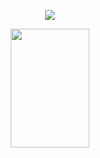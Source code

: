 <p align="center">
 <img src= "https://komarev.com/ghpvc/?username=eoFlashh&color=gray">
</p>
<p align="center">
 <img src="https://github-readme-stats.vercel.app/api/top-langs/?username=eoFlashh&langs_count=10&title_color=0891b2&text_color=ffffff&icon_color=0891b2&bg_color=1c1917&hide_border=true&locale=en&custom_title=Most%20%Used&layout=compact" width="50%" height="190px" style="object-fit: cover">
</p>
